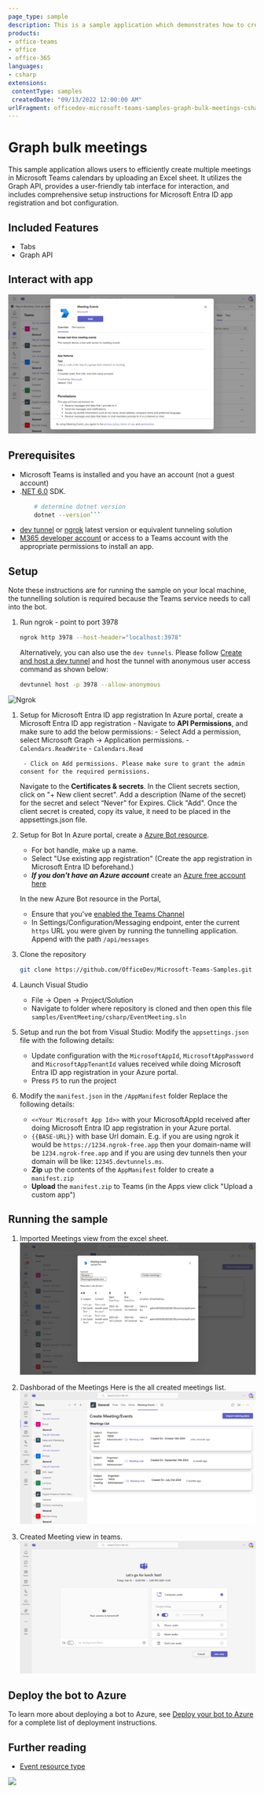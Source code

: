 ```yaml
---
page_type: sample
description: This is a sample application which demonstrates how to create meeting in bulk on Teams calendar through teams tab.
products:
- office-teams
- office
- office-365
languages:
- csharp
extensions:
 contentType: samples
 createdDate: "09/13/2022 12:00:00 AM"
urlFragment: officedev-microsoft-teams-samples-graph-bulk-meetings-csharp
---
```


# Graph bulk meetings

This sample application allows users to efficiently create multiple meetings in Microsoft Teams calendars by uploading an Excel sheet. It utilizes the Graph API, provides a user-friendly tab interface for interaction, and includes comprehensive setup instructions for Microsoft Entra ID app registration and bot configuration.

## Included Features
* Tabs
* Graph API

## Interact with app

![Meeting Event](EventMeeting/Images/graph-bulk-meetings.gif)

## Prerequisites

- Microsoft Teams is installed and you have an account (not a guest account)
-  .[NET 6.0](https://dotnet.microsoft.com/en-us/download) SDK.
    ```bash
        # determine dotnet version
        dotnet --version```

-  [dev tunnel](https://learn.microsoft.com/en-us/azure/developer/dev-tunnels/get-started?tabs=windows) or [ngrok](https://ngrok.com/download) latest version or equivalent tunneling solution
-  [M365 developer account](https://docs.microsoft.com/en-us/microsoftteams/platform/concepts/build-and-test/prepare-your-o365-tenant) or access to a Teams account with the appropriate permissions to install an app.

## Setup

Note these instructions are for running the sample on your local machine, the tunnelling solution is required because the Teams service needs to call into the bot.

1) Run ngrok - point to port 3978

   ```bash
   ngrok http 3978 --host-header="localhost:3978"
   ```  

   Alternatively, you can also use the `dev tunnels`. Please follow [Create and host a dev tunnel](https://learn.microsoft.com/en-us/azure/developer/dev-tunnels/get-started?tabs=windows) and host the tunnel with anonymous user access command as shown below:

   ```bash
   devtunnel host -p 3978 --allow-anonymous
   ```

![Ngrok](EventMeeting/Images/NgrokScreenshot.png)

1) Setup for Microsoft Entra ID app registration
    In Azure portal, create a Microsoft Entra ID app registration
        - Navigate to **API Permissions**, and make sure to add the below permissions:
        - Select Add a permission, select Microsoft Graph -> Application permissions.
            - `Calendars.ReadWrite`
            - `Calendars.Read`

        - Click on Add permissions. Please make sure to grant the admin consent for the required permissions.

    Navigate to the **Certificates & secrets**. In the Client secrets section, click on "+ New client secret". Add a description (Name of the secret) for the secret and select “Never” for Expires. Click "Add". Once the client secret is created, copy its value, it need to be placed in the appsettings.json file.

1) Setup for Bot
   In Azure portal, create a [Azure Bot resource](https://docs.microsoft.com/en-us/azure/bot-service/bot-service-quickstart-registration).
    - For bot handle, make up a name.
    - Select "Use existing app registration" (Create the app registration in Microsoft Entra ID beforehand.)
    - __*If you don't have an Azure account*__ create an [Azure free account here](https://azure.microsoft.com/en-us/free/)
    
   In the new Azure Bot resource in the Portal, 
    - Ensure that you've [enabled the Teams Channel](https://learn.microsoft.com/en-us/azure/bot-service/channel-connect-teams?view=azure-bot-service-4.0)
    - In Settings/Configuration/Messaging endpoint, enter the current `https` URL you were given by running the tunnelling application. Append with the path `/api/messages`

1) Clone the repository
   ```bash
   git clone https://github.com/OfficeDev/Microsoft-Teams-Samples.git
   ```

1) Launch Visual Studio
   - File -> Open -> Project/Solution
   - Navigate to folder where repository is cloned and then open this file `samples/EventMeeting/csharp/EventMeeting.sln`

1) Setup and run the bot from Visual Studio:
Modify the `appsettings.json` file with the following details:
    - Update configuration with the ```MicrosoftAppId```, ```MicrosoftAppPassword``` and ```MicrosoftAppTenantId``` values received while doing Microsoft Entra ID app registration in your Azure portal.
    - Press `F5` to run the project

1) Modify the `manifest.json` in the `/AppManifest` folder 
Replace the following details:
    - `<<Your Microsoft App Id>>` with your MicrosoftAppId received after doing Microsoft Entra ID app registration in your Azure portal.
    - `{{BASE-URL}}` with base Url domain. E.g. if you are using ngrok it would be `https://1234.ngrok-free.app` then your domain-name will be `1234.ngrok-free.app` and if you are using dev tunnels then your domain will be like: `12345.devtunnels.ms`.
    - **Zip** up the contents of the `AppManifest` folder to create a `manifest.zip`
    - **Upload** the `manifest.zip` to Teams (in the Apps view click "Upload a custom app")

## Running the sample

1. Imported Meetings view from the excel sheet.
  ![Meeting Event](EventMeeting/Images/UploadExcelsheets.png)

2. Dashborad of the Meetings Here is the all created meetings list.
   ![Meeting Event](EventMeeting/Images/Dashboard.png)

3. Created Meeting view in teams.
   ![Meeting Event](EventMeeting/Images/createdmeeting.png)

## Deploy the bot to Azure
To learn more about deploying a bot to Azure, see [Deploy your bot to Azure](https://aka.ms/azuredeployment) for a complete list of deployment instructions.

## Further reading
- [Event resource type](https://docs.microsoft.com/en-us/graph/api/resources/event?view=graph-rest-1.0)


<img src="https://pnptelemetry.azurewebsites.net/microsoft-teams-samples/samples/graph-bulk-meetings-csharp" />